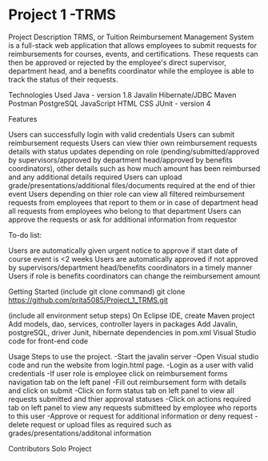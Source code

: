 # Project 1 -TRMS

Project Description
TRMS, or Tuition Reimbursement Management System is a full-stack web application that allows employees to submit requests for reimbursements for courses, events, and certifications. These requests can then be approved or rejected by the employee's direct supervisor, department head, and a benefits coordinator while the employee is able to track the status of their requests.

Technologies Used
Java - version 1.8
Javalin
Hibernate/JDBC
Maven
Postman
PostgreSQL
JavaScript
HTML
CSS
JUnit - version 4

Features

Users can successfully login with valid credentials
Users can submit reimbursement requests
Users can view thier own reimbursement requests details with status updates depending on role (pending/submitted/approved by supervisors/approved by department head/approved by benefits coordinators), other details such as how much amount has been reimbursed and any additional details required
Users can upload grade/presentations/additional files/documents required at the end of thier event
Users depending on thier role can view all filtered reimbursement requests from employees that report to them or in case of department head all requests from employees who belong to that department
Users can approve the requests or ask for additional information from requestor


To-do list:

Users are automatically given urgent notice to approve if start date of course event is <2 weeks
Users are automatically approved if not approved by supervisors/department head/benefits coordinators in a timely manner
Users if role is benefits coordinators can change the reimbursement amount

Getting Started
(include git clone command) 
git clone https://github.com/prita5085/Project_1_TRMS.git

(include all environment setup steps)
On Eclipse IDE, create Maven project
Add models, dao, services, controller layers in packages
Add Javalin, postgreSQL, driver Junit, hibernate dependencies in pom.xml
Visual Studio code for front-end code

Usage
Steps to use the project. 
-Start the javalin server
-Open Visual studio code and run the website from login.html page. 
-Login as a user with valid credentials
-If user role is employee click on reimbursement forms navigation tab on the left panel
-Fill out reimbursement form with details and click on submit
-Click on form status tab on left panel to view all requests submitted and thier approval statuses
-Click on actions required tab on left panel to view any requests submitteed by employee who reports to this user
-Approve or request for additional information or deny request
-delete request or upload files as required such as grades/presentations/additonal information


Contributors
Solo Project
